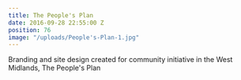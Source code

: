 ```yaml
---
title: The People's Plan
date: 2016-09-28 22:55:00 Z
position: 76
image: "/uploads/People's-Plan-1.jpg"
---
```


Branding and site design created for community initiative in the West Midlands, The People's Plan